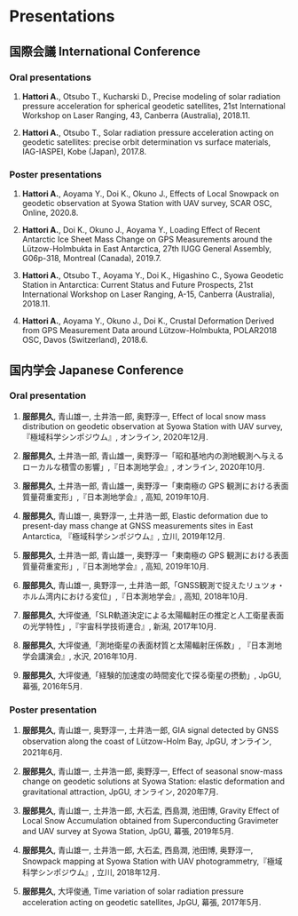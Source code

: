# Presentations

## 国際会議 International Conference
### Oral presentations
1. **Hattori A.**, Otsubo T., Kucharski D., Precise modeling of solar radiation pressure acceleration for spherical geodetic satellites, 21st International Workshop on Laser Ranging, 43, Canberra (Australia), 2018.11.

1. **Hattori A.**, Otsubo T., Solar radiation pressure acceleration acting on geodetic satellites: precise orbit determination vs surface materials, IAG-IASPEI, Kobe (Japan), 2017.8.

### Poster presentations
1. **Hattori A.**, Aoyama Y., Doi K., Okuno J., Effects of Local Snowpack on geodetic observation at Syowa Station with UAV survey, SCAR OSC, Online, 2020.8.

1. **Hattori A.**, Doi K., Okuno J., Aoyama Y., Loading Effect of Recent Antarctic Ice Sheet Mass Change on GPS Measurements around the Lützow-Holmbukta in East Antarctica, 27th IUGG General Assembly, G06p-318, Montreal (Canada), 2019.7.

1. **Hattori A.**, Otsubo T., Aoyama Y., Doi K., Higashino C., Syowa Geodetic Station in Antarctica: Current Status and Future Prospects, 21st International Workshop on Laser Ranging, A-15, Canberra (Australia), 2018.11.

1. **Hattori A.**, Aoyama Y., Okuno J., Doi K., Crustal Deformation Derived from GPS Measurement Data around Lützow-Holmbukta, POLAR2018 OSC, Davos (Switzerland), 2018.6.


## 国内学会 Japanese Conference
### Oral presentation
1. **服部晃久**, 青山雄一, 土井浩一郎, 奥野淳一, Effect of local snow mass distribution on geodetic observation at Syowa Station with UAV survey, 『極域科学シンポジウム』, オンライン, 2020年12月.

2. **服部晃久**, 土井浩一郎, 青山雄一, 奥野淳一「昭和基地内の測地観測へ与えるローカルな積雪の影響」,『日本測地学会』, オンライン, 2020年10月.

3. **服部晃久**, 土井浩一郎, 青山雄一, 奥野淳一「東南極の GPS 観測における表面質量荷重変形」,『日本測地学会』, 高知, 2019年10月.

4. **服部晃久**, 青山雄一, 奥野淳一, 土井浩一郎, Elastic deformation due to present-day mass change at GNSS measurements sites in East Antarctica, 『極域科学シンポジウム』, 立川, 2019年12月.

5. **服部晃久**, 土井浩一郎, 青山雄一, 奥野淳一「東南極の GPS 観測における表面質量荷重変形」,『日本測地学会』, 高知, 2019年10月.

6. **服部晃久**, 青山雄一, 奥野淳一, 土井浩一郎,「GNSS観測で捉えたリュツォ・ホルム湾内における変位」,『日本測地学会』, 高知, 2018年10月.

7. **服部晃久**, 大坪俊通,「SLR軌道決定による太陽輻射圧の推定と人工衛星表面の光学特性」,『宇宙科学技術連合』, 新潟, 2017年10月.

8. **服部晃久**, 大坪俊通,「測地衛星の表面材質と太陽輻射圧係数」, 『日本測地学会講演会』, 水沢, 2016年10月.

9. **服部晃久**, 大坪俊通,「経験的加速度の時間変化で探る衛星の摂動」, JpGU, 幕張, 2016年5月.

### Poster presentation
1. **服部晃久**, 青山雄一, 奥野淳一, 土井浩一郎, GIA signal detected by GNSS observation along the coast of Lützow-Holm Bay, JpGU, オンライン, 2021年6月.

2. **服部晃久**, 青山雄一, 土井浩一郎, 奥野淳一, Effect of seasonal snow-mass change on geodetic solutions at Syowa Station: elastic deformation and gravitational attraction, JpGU, オンライン, 2020年7月.

3. **服部晃久**, 青山雄一, 土井浩一郎, 大石孟, 西島潤, 池田博, Gravity Effect of Local Snow Accumulation obtained from Superconducting Gravimeter and UAV survey at Syowa Station, JpGU, 幕張, 2019年5月.

4. **服部晃久**, 青山雄一, 土井浩一郎, 大石孟, 西島潤, 池田博, 奥野淳一, Snowpack mapping at Syowa Station with UAV photogrammetry,『極域科学シンポジウム』,	立川, 2018年12月.

5. **服部晃久**, 大坪俊通, Time variation of solar radiation pressure acceleration acting on geodetic satellites, JpGU, 幕張, 2017年5月.
